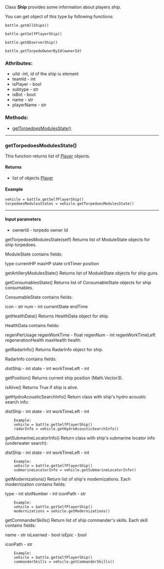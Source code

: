 Class **Ship** provides some information about players ship.

You can get object of this type by following functions:

    battle.getAllShips()

    battle.getSelfPlayerShip()

    battle.getObserverShip()

    battle.getTorpedoOwnerById(ownerId)



### Athributes:

- uiId -int, id of the ship iu element
- teamId - int
- isPlayer - bool
- subtype - str
- isBot - bool
- name - str
- playerName - str

### Methods:

- [getTorpedoesModulesState()](#getTorpedoesModulesState)

---

### getTorpedoesModulesState()

This function returns list of [Player](./Classes/Player.md) objects.

#### Returns
- list of objects [Player](./Classes/Player.md)

#### Example

 	vehicle = battle.getSelfPlayerShip()
	torpedoesModulesStates = vehicle.getTorpedoesModulesState()

---


#### Input parameters
- ownerId - torpedo owner Id

getTorpedoesModulesState(self)
Returns list of ModuleState objects for ship torpedoes.

ModuleState contains fields:

type
currentHP
maxHP
state
critTimer
position

getArtilleryModulesState()
Returns list of ModuleState objects for ship guns.

getConsumablesState()
Returns list of ConsumableState objects for ship consumables.

ConsumableState contains fields:

icon - str
num - int
currentState
endTime

getHealthData()
Returns HealthData object for ship.

HealthData contains fields:

regenPerUsage
regenWorkTime - float
regenNum - int
regenWorkTimeLeft
regenerationHealth
maxHealth
health

getRadarInfo()
Returns RadarInfo object for ship.

RadarInfo contains fields:

distShip - int
state - int
workTimeLeft - int

getPosition()
Returns current ship position (Math.Vector3).

isAlive()
Returns True if ship is alive.

getHydroAcousticSearchInfo()
        Return class with ship's hydro acoustic search info:

distShip - int
state - int
workTimeLeft - int

        Example:
        vehicle = battle.getSelfPlayerShip()
        radarInfo = vehicle.getHydroAcousticSearchInfo()

getSubmarineLocatorInfo()
        Return class with ship's submarine locator info (underwater search):

distShip - int
state - int
workTimeLeft - int

        Example:
        vehicle = battle.getSelfPlayerShip()
        submarineLocatorInfo = vehicle.getSubmarineLocatorInfo()

getModernizations()
        Return list of ship's modernizations. Each modernization contains fields:

type - int
slotNumber - int
iconPath - str

        Example:
        vehicle = battle.getSelfPlayerShip()
        modernizations = vehicle.getModernizations()

getCommanderSkills()
       Return list of ship commander's skills. Each skill contains fields:

name - str
isLearned - bool
isEpic - bool

iconPath - str

        Example:
        vehicle = battle.getSelfPlayerShip()
        commanderSkills = vehicle.getCommanderSkills()


